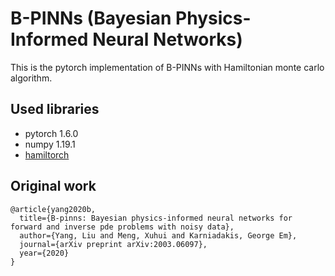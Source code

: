# B-PINNs (Bayesian Physics-Informed Neural Networks)
This is the pytorch implementation of B-PINNs with Hamiltonian monte carlo algorithm.

## Used libraries
- pytorch 1.6.0
- numpy 1.19.1
- [hamiltorch](https://github.com/AdamCobb/hamiltorch)

## Original work
```
@article{yang2020b,
  title={B-pinns: Bayesian physics-informed neural networks for forward and inverse pde problems with noisy data},
  author={Yang, Liu and Meng, Xuhui and Karniadakis, George Em},
  journal={arXiv preprint arXiv:2003.06097},
  year={2020}
}
```
